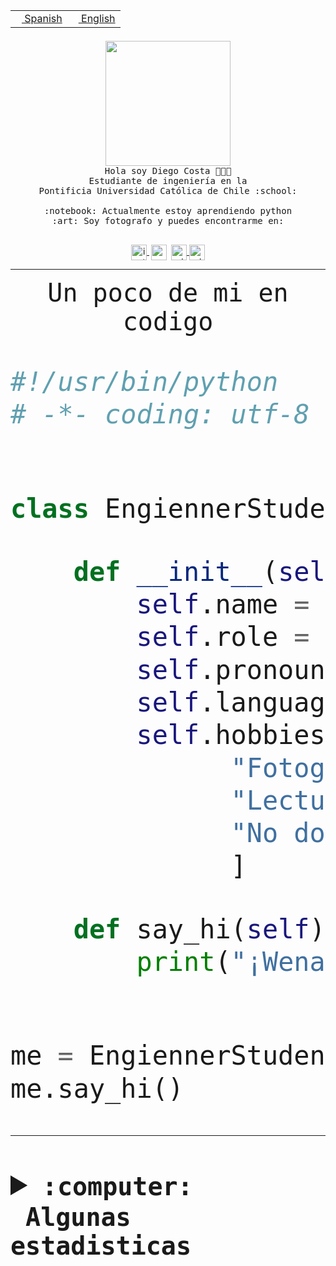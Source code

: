 <table border="0"  align="right">
 <tr><td><a href="README.md"><img src="https://upload.wikimedia.org/wikipedia/commons/thumb/8/89/Bandera_de_Espa%C3%B1a.svg/1200px-Bandera_de_Espa%C3%B1a.svg.png" height="10"> Spanish</a></td>
 <td><a href="README.en.md"><img src="https://upload.wikimedia.org/wikipedia/commons/a/a4/Flag_of_the_United_States.svg" height="10"> English</a></td></tr>
</table><br><br><br>


<p align="center">
  <img src="https://github.com/diegocostares/diegocostares/blob/main/Images/aaa2.gif?raw=true" height="200px" weight="200px">
  <br><samp>
    Hola soy Diego Costa 👨🏻‍💻<br>
    Estudiante de ingeniería en la <br>
    Pontificia Universidad Católica de Chile :school:<br>
  <br>
    :notebook: Actualmente estoy aprendiendo python <br>
    :art: Soy fotografo y puedes encontrarme en: <br>
  <br></samp>
  
</p>

<p align="center">
   <a href="https://instagram.com/diegocosta_no" target="blank">
    <img 
    align="center" src="https://cdn.jsdelivr.net/npm/simple-icons@3.0.1/icons/instagram.svg" alt="instagram" height="25px" width="25px" />
  </a>
  <a style="border: 3px solid; color: white;"href="https://t.me/diegocosta_no" target="blank">
  <img
  align="center" alt="Telegram" width="25px" src="https://icons-for-free.com/iconfiles/png/512/Telegram-1324888767380505522.png" />
</a>
<a href="https://api.whatsapp.com/send?phone=56971897835&text=Hola!" target="blank">
  <img
  align="center" alt="wtsp" width="25px" src="https://img.icons8.com/pastel-glyph/2x/whatsapp--v2.png" />
</a>
<a href="https://www.linkedin.com/in/diego-costa-786249213/" target="blank">
  <img
  align="center" alt="wtsp" width="25px" src="https://img.icons8.com/metro/452/linkedin.png" />
</a>

  </a>
</p>

---


<p align="center"><font size="25"><samp>Un poco de mi en codigo</samp></front></p>


```python
#!/usr/bin/python
# -*- coding: utf-8 -*-


class EngiennerStudent:

    def __init__(self):
        self.name = "Diego Costa"
        self.role = "Estudiante"
        self.pronouns = "he/him"
        self.language_spoken = ["es_CL", "en_US"]
        self.hobbies = [
              "Fotografia",
              "Lectura",
              "No dormir",
              ]

    def say_hi(self):
        print("¡Wena mundo!")


me = EngiennerStudent()
me.say_hi()
```
---
<details>
  <summary><b><samp>:computer: &nbsp;Algunas estadisticas</samp></b></summary>
  <br/></p>

<!--START_SECTION:waka-->
![Code Time](http://img.shields.io/badge/Code%20Time-813%20hrs%2010%20mins-blue)

**Soy nocturno 🦉** 

```text
🌞 Mañana                 9 commits           ░░░░░░░░░░░░░░░░░░░░░░░░░   00.39 % 
🌆 Día                    699 commits         ████████░░░░░░░░░░░░░░░░░   30.44 % 
🌃 Tarde                  1008 commits        ███████████░░░░░░░░░░░░░░   43.90 % 
🌙 Noche                  580 commits         ██████░░░░░░░░░░░░░░░░░░░   25.26 % 
```
📅 **Soy más productivo los Martes** 

```text
Lunes                    354 commits         ████░░░░░░░░░░░░░░░░░░░░░   15.42 % 
Martes                   454 commits         █████░░░░░░░░░░░░░░░░░░░░   19.77 % 
Miércoles                305 commits         ███░░░░░░░░░░░░░░░░░░░░░░   13.28 % 
Jueves                   290 commits         ███░░░░░░░░░░░░░░░░░░░░░░   12.63 % 
Viernes                  369 commits         ████░░░░░░░░░░░░░░░░░░░░░   16.07 % 
Sábado                   204 commits         ██░░░░░░░░░░░░░░░░░░░░░░░   08.89 % 
Domingo                  320 commits         ███░░░░░░░░░░░░░░░░░░░░░░   13.94 % 
```


📊 **Esta semana me dediqué a** 

```text
🐱‍💻 Proyectos: 
2023-1-S4-Grupo2-Backend 15 hrs 37 mins      ███████████████████░░░░░░   76.76 % 
Arqui-31                 3 hrs 2 mins        ████░░░░░░░░░░░░░░░░░░░░░   14.95 % 
gpti-scrapper-main       1 hr 6 mins         █░░░░░░░░░░░░░░░░░░░░░░░░   05.46 % 
proyecto-grupo-31        23 mins             ░░░░░░░░░░░░░░░░░░░░░░░░░   01.96 % 
login_MP                 5 mins              ░░░░░░░░░░░░░░░░░░░░░░░░░   00.45 % 
```


 Last Updated on 21/04/2023 16:25:02 UTC
<!--END_SECTION:waka-->
  
  

<p align="center"> <img src="https://github-readme-stats.vercel.app/api?username=diegocostares&show_icons=true&theme=ayu-mirage" alt="abhisheknaiidu" /></p>
 
</details>
